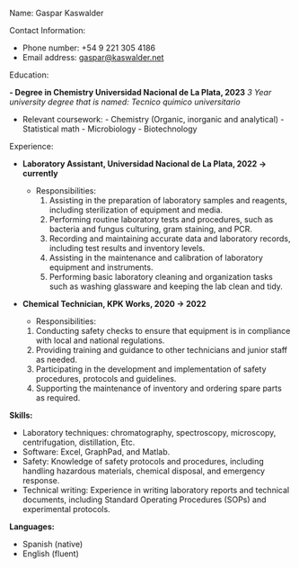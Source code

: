 Name: Gaspar Kaswalder

Contact Information:

- Phone number: +54 9 221 305 4186
- Email address: gaspar@kaswalder.net

Education:

**- Degree in Chemistry Universidad Nacional de La Plata, 2023**
*3 Year university degree that is named: Tecnico quimico universitario*
 - Relevant coursework:
		- Chemistry (Organic, inorganic and analytical)
		- Statistical math
		- Microbiology
		- Biotechnology

Experience:

- **Laboratory Assistant, Universidad Nacional de La Plata, 2022 → currently**
    - Responsibilities:
	    1. Assisting in the preparation of laboratory samples and reagents, including sterilization of equipment and media.
	    2. Performing routine laboratory tests and procedures, such as bacteria and fungus culturing, gram staining, and PCR.
	    3. Recording and maintaining accurate data and laboratory records, including test results and inventory levels.
	    4. Assisting in the maintenance and calibration of laboratory equipment and instruments.
	    5. Performing basic laboratory cleaning and organization tasks such as washing glassware and keeping the lab clean and tidy.

- **Chemical Technician, KPK Works, 2020 → 2022**
    - Responsibilities:
	1. Conducting safety checks to ensure that equipment is in compliance with local and national regulations.
	2. Providing training and guidance to other technicians and junior staff as needed.
	3. Participating in the development and implementation of safety procedures, protocols and guidelines.
	4. Supporting the maintenance of inventory and ordering spare parts as required.



**Skills:**

- Laboratory techniques: chromatography, spectroscopy, microscopy, centrifugation, distillation, Etc.
- Software: Excel, GraphPad, and Matlab.
- Safety: Knowledge of safety protocols and procedures, including handling hazardous materials, chemical disposal, and emergency response.
- Technical writing: Experience in writing laboratory reports and technical documents, including Standard Operating Procedures (SOPs) and experimental protocols.

**Languages:**
- Spanish (native)
- English (fluent)